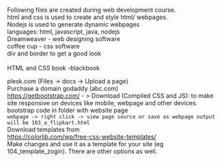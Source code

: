 Following files are created during web development course. <br/>
html and css is used to create and style html/ webpages. <br/>
Nodejs is used to generate dynamic webpages <br/>
languages: html, javascript, java, nodejs <br/>
Dreamweaver - web designing software  <br/>
coffee cup - css software  <br/>
div and border to get a good look  <br/>\
HTML and CSS book -blackbook

plesk.com  (Files -> docs -> Upload a page) <br/>
Purchase a domain godaddy (abc.com)  <br/>
https://getbootstrap.com/ - > Download (Compiled CSS and JS): to make site responsive on devices like mobile, webpage and other devices.
bootstrap code in folder with website page
<br/>
`webpage -> right click -> view page source or save as webpage output will be 103_a_flipkart.html`
<br/>
Download templates from<br/>
https://colorlib.com/wp/free-css-website-templates/<br/>
Make changes and use it as a template for your site (eg 104_template_zogin). There are other options as well.
<br/>


